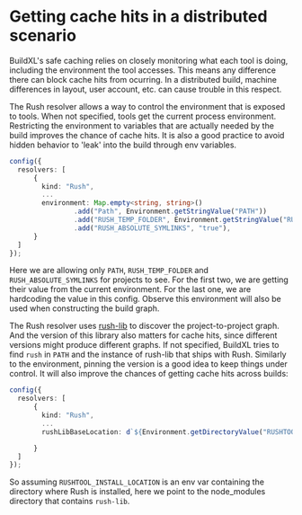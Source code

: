 # Getting cache hits in a distributed scenario
BuildXL's safe caching relies on closely monitoring what each tool is doing, including the environment the tool accesses. This means any difference there can block cache hits from ocurring. In a distributed build, machine differences in layout, user account, etc. can cause trouble in this respect.

The Rush resolver allows a way to control the environment that is exposed to tools. When not specified, tools get the current process environment. Restricting the environment to variables that are actually needed by the build improves the chance of cache hits. It is also a good practice to avoid hidden behavior to 'leak' into the build through env variables.

```typescript
config({
  resolvers: [
      {
        kind: "Rush",
        ...
        environment: Map.empty<string, string>()
                .add("Path", Environment.getStringValue("PATH"))
                .add("RUSH_TEMP_FOLDER", Environment.getStringValue("RUSH_TEMP_FOLDER"))
                .add("RUSH_ABSOLUTE_SYMLINKS", "true"),
      }
  ]
});
```

Here we are allowing only `PATH`, `RUSH_TEMP_FOLDER` and `RUSH_ABSOLUTE_SYMLINKS` for projects to see. For the first two, we are getting their value from the current environment. For the last one, we are hardcoding the value in this config. Observe this environment will also be used when constructing the build graph.

The Rush resolver uses [rush-lib](https://rushstack.io/pages/api/) to discover the project-to-project graph. And the version of this library also matters for cache hits, since different versions might produce different graphs. If not specified, BuildXL tries to find `rush` in `PATH` and the instance of rush-lib that ships with Rush. Similarly to the environment, pinning the version is a good idea to keep things under control. It will also improve the chances of getting cache hits across builds:

```typescript
config({
  resolvers: [
      {
        kind: "Rush",
        ...
        rushLibBaseLocation: d`${Environment.getDirectoryValue("RUSHTOOL_INSTALL_LOCATION")}/node_modules/@microsoft/rush/node_modules`,

      }
  ]
});
```

So assuming `RUSHTOOL_INSTALL_LOCATION` is an env var containing the directory where Rush is installed, here we point to the node_modules directory that contains `rush-lib`.